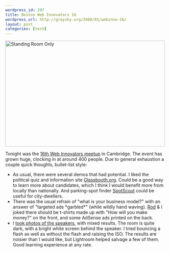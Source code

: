 ```yaml
--- 
wordpress_id: 297
title: Boston Web Innovators 16
wordpress_url: http://graysky.org/2008/01/webinno-16/
layout: post
categories: [tech]
---
```

<div class="flickr-frame"><a href="http://www.flickr.com/photos/downtree/2230222300/" title="Standing Room Only"><img src="http://farm3.static.flickr.com/2270/2230222300_2ac27a7d60.jpg" class="flickr-photo" width="500" height="333" alt="Standing Room Only" /></a>
</div>

Tonight was the <a href="http://www.webinnovatorsgroup.com/2008/01/17/webinno16-demo-companies/">16th Web Innovators meetup</a> in Cambridge. The event has grown huge, clocking in at around 400 people. Due to general exhaustion a couple quick thoughts, bullet-list style:

<ul>

<li>As usual, there were several demos that had potential. I liked the political quiz and information site <a href="http://glassbooth.org/">Glassbooth.org</a>. Could be a good way to learn more about candidates, which I think I would benefit more from locally than nationally. And parking-spot finder <a href="http://spotscout.com/">SpotScout</a> could be useful for city-dwellers.

<li>There was the usual refrain of "what is your business model?" with an answer of "targeted ads *garbled*" (while wildly hand waving). <a href="http://groovymother.com/">Rod</a> & I joked there should be t-shirts made up with "How will you make money?" on the front, and some AdSense ads printed on the back.

<li>I <a href="http://www.flickr.com/photos/downtree/sets/72157603821591421/">took photos of the speakers</a>, with mixed results. The room is quite dark, with a bright white screen behind the speaker. I tried bouncing a flash as well as without the flash and raising the ISO. The results are noisier than I would like, but Lightroom helped salvage a few of them. Good learning experience at any rate.

</ul>
